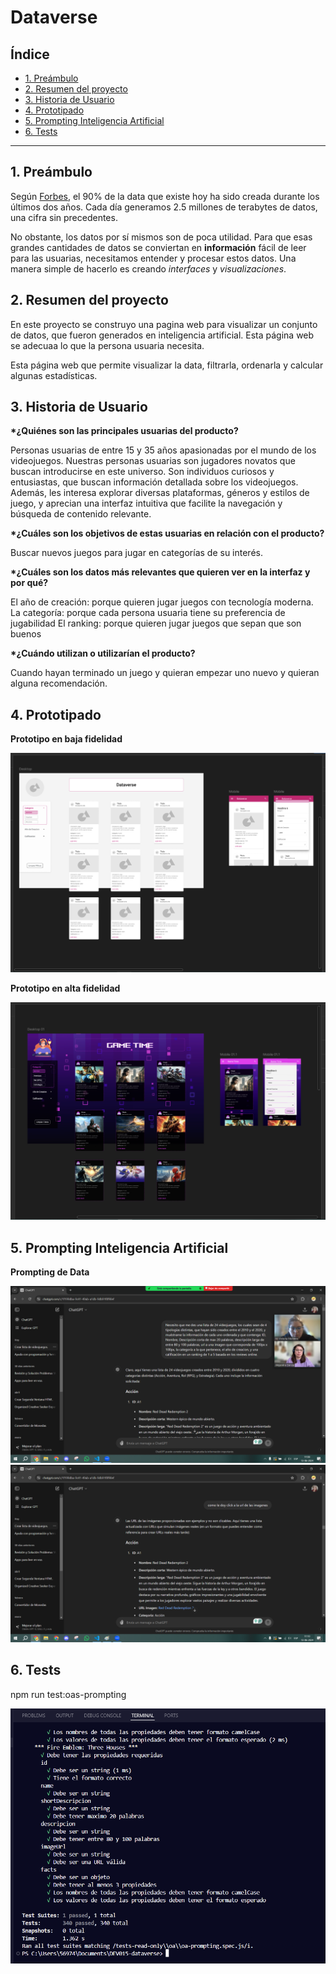 # Dataverse

## Índice

* [1. Preámbulo](#1-preámbulo)
* [2. Resumen del proyecto](#2-resumen-del-proyecto)
* [3. Historia de Usuario](#3-historia-de-usuario)
* [4. Prototipado](#4-prototipado)
* [5. Prompting Inteligencia Artificial](#5-prompting-inteligencia-artificial)
* [6. Tests](#6-tests)

***

## 1. Preámbulo

Según [Forbes](https://www.forbes.com/sites/bernardmarr/2018/05/21/how-much-data-do-we-create-every-day-the-mind-blowing-stats-everyone-should-read),
el 90% de la data que existe hoy ha sido creada durante los últimos dos años.
Cada día generamos 2.5 millones de terabytes de datos, una cifra sin
precedentes.

No obstante, los datos por sí mismos son de poca utilidad. Para que esas
grandes cantidades de datos se conviertan en **información** fácil de leer para
las usuarias, necesitamos entender y procesar estos datos. Una manera simple de
hacerlo es creando _interfaces_ y _visualizaciones_.

## 2. Resumen del proyecto

En este proyecto se construyo una pagina web para visualizar un
conjunto de datos, que fueron generados en inteligencia artificial.
Esta página web se adecuaa lo que la persona usuaria necesita.

Esta página web que permite visualizar la data, filtrarla, 
ordenarla y calcular algunas estadísticas.

## 3. Historia de Usuario

<b>*¿Quiénes son las principales usuarias del producto?</b>

Personas usuarias de entre 15 y 35 años apasionadas por el mundo de los videojuegos. Nuestras personas usuarias son jugadores novatos que buscan introducirse en este universo. Son individuos curiosos y entusiastas, que buscan información detallada sobre los videojuegos. Además, les interesa explorar diversas plataformas, géneros y estilos de juego, y aprecian una interfaz intuitiva que facilite la navegación y búsqueda de contenido relevante.

<b>*¿Cuáles son los objetivos de estas usuarias en relación con el producto?</b>

Buscar nuevos juegos para jugar en categorías de su interés. 

<b>*¿Cuáles son los datos más relevantes que quieren ver en la interfaz y por qué?</b>

El año de creación: porque quieren jugar juegos con tecnología moderna.
La categoría: porque cada persona usuaria tiene su preferencia de jugabilidad 
El ranking: porque quieren jugar juegos que sepan que son buenos

<b>*¿Cuándo utilizan o utilizarían el producto?</b>

Cuando hayan terminado un juego y quieran empezar uno nuevo y quieran alguna recomendación. 


## 4. Prototipado

<b>Prototipo en baja fidelidad </b>

<img src="src/img/Prototipo en Baja.PNG">

<b>Prototipo en alta fidelidad </b>

<img src="src/img/Prototipo en Alta.PNG">

## 5. Prompting Inteligencia Artificial

<b>Prompting de Data</b>

<img src="src/img/Chat Gpt Prompt Data 01.png">

<img src="src/img/Chat Gpt Prompt Data 02.png">

## 6. Tests

npm run test:oas-prompting

<img src="src/img/Tests de Prompting.PNG">
